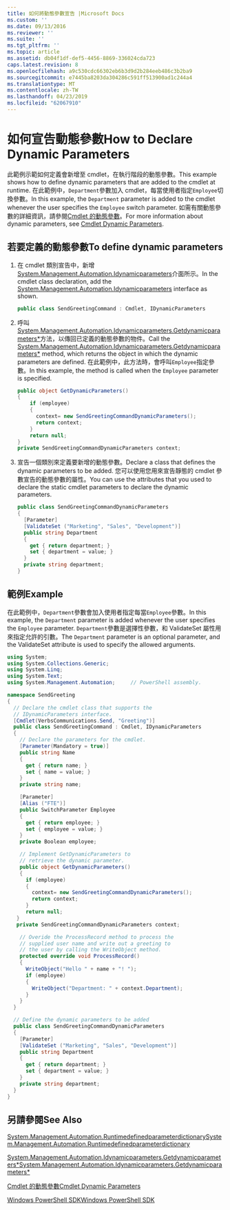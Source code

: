 ```yaml
---
title: 如何將動態參數宣告 |Microsoft Docs
ms.custom: ''
ms.date: 09/13/2016
ms.reviewer: ''
ms.suite: ''
ms.tgt_pltfrm: ''
ms.topic: article
ms.assetid: db04f1df-def5-4456-8869-336024cda723
caps.latest.revision: 8
ms.openlocfilehash: a9c530cdc66302eb6b3d9d2b284eeb486c3b2ba9
ms.sourcegitcommit: e7445ba8203da304286c591ff513900ad1c244a4
ms.translationtype: MT
ms.contentlocale: zh-TW
ms.lasthandoff: 04/23/2019
ms.locfileid: "62067910"
---
```

# <a name="how-to-declare-dynamic-parameters"></a><span data-ttu-id="dd924-102">如何宣告動態參數</span><span class="sxs-lookup"><span data-stu-id="dd924-102">How to Declare Dynamic Parameters</span></span>

<span data-ttu-id="dd924-103">此範例示範如何定義會新增至 cmdlet，在執行階段的動態參數。</span><span class="sxs-lookup"><span data-stu-id="dd924-103">This example shows how to define dynamic parameters that are added to the cmdlet at runtime.</span></span> <span data-ttu-id="dd924-104">在此範例中，`Department`參數加入 cmdlet，每當使用者指定`Employee`切換參數。</span><span class="sxs-lookup"><span data-stu-id="dd924-104">In this example, the `Department` parameter is added to the cmdlet whenever the user specifies the `Employee` switch parameter.</span></span> <span data-ttu-id="dd924-105">如需有關動態參數的詳細資訊，請參閱[Cmdlet 的動態參數](./cmdlet-dynamic-parameters.md)。</span><span class="sxs-lookup"><span data-stu-id="dd924-105">For more information about dynamic parameters, see [Cmdlet Dynamic Parameters](./cmdlet-dynamic-parameters.md).</span></span>

## <a name="to-define-dynamic-parameters"></a><span data-ttu-id="dd924-106">若要定義的動態參數</span><span class="sxs-lookup"><span data-stu-id="dd924-106">To define dynamic parameters</span></span>

1. <span data-ttu-id="dd924-107">在 cmdlet 類別宣告中，新增[System.Management.Automation.Idynamicparameters](/dotnet/api/System.Management.Automation.IDynamicParameters)介面所示。</span><span class="sxs-lookup"><span data-stu-id="dd924-107">In the cmdlet class declaration, add the [System.Management.Automation.Idynamicparameters](/dotnet/api/System.Management.Automation.IDynamicParameters) interface as shown.</span></span>

   ```csharp
   public class SendGreetingCommand : Cmdlet, IDynamicParameters
   ```

2. <span data-ttu-id="dd924-108">呼叫[System.Management.Automation.Idynamicparameters.Getdynamicparameters\*](/dotnet/api/System.Management.Automation.IDynamicParameters.GetDynamicParameters)方法，以傳回已定義的動態參數的物件。</span><span class="sxs-lookup"><span data-stu-id="dd924-108">Call the [System.Management.Automation.Idynamicparameters.Getdynamicparameters\*](/dotnet/api/System.Management.Automation.IDynamicParameters.GetDynamicParameters) method, which returns the object in which the dynamic parameters are defined.</span></span> <span data-ttu-id="dd924-109">在此範例中，此方法時，會呼叫`Employee`指定參數。</span><span class="sxs-lookup"><span data-stu-id="dd924-109">In this example, the method is called when the `Employee` parameter is specified.</span></span>

   ```csharp
   public object GetDynamicParameters()
   {
       if (employee)
       {
         context= new SendGreetingCommandDynamicParameters();
         return context;
       }
       return null;
   }
   private SendGreetingCommandDynamicParameters context;
   ```

3. <span data-ttu-id="dd924-110">宣告一個類別來定義要新增的動態參數。</span><span class="sxs-lookup"><span data-stu-id="dd924-110">Declare a class that defines the dynamic parameters to be added.</span></span> <span data-ttu-id="dd924-111">您可以使用您用來宣告靜態的 cmdlet 參數宣告的動態參數的屬性。</span><span class="sxs-lookup"><span data-stu-id="dd924-111">You can use the attributes that you used to declare the static cmdlet parameters to declare the dynamic parameters.</span></span>

   ```csharp
   public class SendGreetingCommandDynamicParameters
   {
     [Parameter]
     [ValidateSet ("Marketing", "Sales", "Development")]
     public string Department
     {
       get { return department; }
       set { department = value; }
     }
     private string department;
   }
   ```

## <a name="example"></a><span data-ttu-id="dd924-112">範例</span><span class="sxs-lookup"><span data-stu-id="dd924-112">Example</span></span>

<span data-ttu-id="dd924-113">在此範例中，`Department`參數會加入使用者指定每當`Employee`參數。</span><span class="sxs-lookup"><span data-stu-id="dd924-113">In this example, the `Department` parameter is added whenever the user specifies the `Employee` parameter.</span></span> <span data-ttu-id="dd924-114">`Department`參數是選擇性參數，和 ValidateSet 屬性用來指定允許的引數。</span><span class="sxs-lookup"><span data-stu-id="dd924-114">The `Department` parameter is an optional parameter, and the ValidateSet attribute is used to specify the allowed arguments.</span></span>

```csharp
using System;
using System.Collections.Generic;
using System.Linq;
using System.Text;
using System.Management.Automation;     // PowerShell assembly.

namespace SendGreeting
{
  // Declare the cmdlet class that supports the
  // IDynamicParameters interface.
  [Cmdlet(VerbsCommunications.Send, "Greeting")]
  public class SendGreetingCommand : Cmdlet, IDynamicParameters
  {
    // Declare the parameters for the cmdlet.
    [Parameter(Mandatory = true)]
    public string Name
    {
      get { return name; }
      set { name = value; }
    }
    private string name;

    [Parameter]
    [Alias ("FTE")]
    public SwitchParameter Employee
    {
      get { return employee; }
      set { employee = value; }
    }
    private Boolean employee;

    // Implement GetDynamicParameters to
    // retrieve the dynamic parameter.
    public object GetDynamicParameters()
    {
      if (employee)
      {
        context= new SendGreetingCommandDynamicParameters();
        return context;
      }
      return null;
   }
   private SendGreetingCommandDynamicParameters context;

    // Overide the ProcessRecord method to process the
    // supplied user name and write out a greeting to
    // the user by calling the WriteObject method.
    protected override void ProcessRecord()
    {
      WriteObject("Hello " + name + "! ");
      if (employee)
      {
        WriteObject("Department: " + context.Department);
      }
    }
  }

  // Define the dynamic parameters to be added
  public class SendGreetingCommandDynamicParameters
  {
    [Parameter]
    [ValidateSet ("Marketing", "Sales", "Development")]
    public string Department
    {
      get { return department; }
      set { department = value; }
    }
    private string department;
  }
}
```

## <a name="see-also"></a><span data-ttu-id="dd924-115">另請參閱</span><span class="sxs-lookup"><span data-stu-id="dd924-115">See Also</span></span>

[<span data-ttu-id="dd924-116">System.Management.Automation.Runtimedefinedparameterdictionary</span><span class="sxs-lookup"><span data-stu-id="dd924-116">System.Management.Automation.Runtimedefinedparameterdictionary</span></span>](/dotnet/api/System.Management.Automation.RuntimeDefinedParameterDictionary)

[<span data-ttu-id="dd924-117">System.Management.Automation.Idynamicparameters.Getdynamicparameters\*</span><span class="sxs-lookup"><span data-stu-id="dd924-117">System.Management.Automation.Idynamicparameters.Getdynamicparameters\*</span></span>](/dotnet/api/System.Management.Automation.IDynamicParameters.GetDynamicParameters)

[<span data-ttu-id="dd924-118">Cmdlet 的動態參數</span><span class="sxs-lookup"><span data-stu-id="dd924-118">Cmdlet Dynamic Parameters</span></span>](./cmdlet-dynamic-parameters.md)

[<span data-ttu-id="dd924-119">Windows PowerShell SDK</span><span class="sxs-lookup"><span data-stu-id="dd924-119">Windows PowerShell SDK</span></span>](../windows-powershell-reference.md)